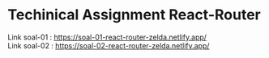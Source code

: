 # Techinical Assignment React-Router
Link soal-01 : https://soal-01-react-router-zelda.netlify.app/ <br>
Link soal-02 : https://soal-02-react-router-zelda.netlify.app/
